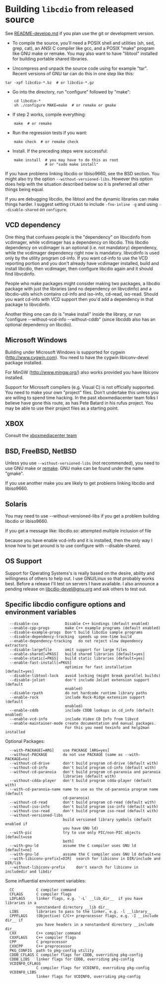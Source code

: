 Building `libcdio` from released source
=======================================

See [README-develop.md](README-develop.md) if you plan use the git or development version.

* To compile the source, you'll need a POSIX shell and utilities (sh, sed, grep, cat), an ANSI C compiler like gcc, and a POSIX "make" program like GNU make or remake. You may also want to have "libtool" installed for building portable shared libraries.

* Uncompress and unpack the source code using for example "tar". Recent
versions of GNU tar can do this in one step like this:

```shell
tar -xpf libcdio-*.bz  # or libcdio-*.gz
```

* Go into the directory, run "configure" followed by "make":

```shell
    cd libcdio-*
    sh ./configure MAKE=make  # or remake or gmake
```

* If step 2 works, compile everything:

```shell
    make  # or remake
```

* Run the regression tests if you want:

```shell
    make check  # or remake check
```

* Install. If the preceding steps were successful:

```shell
    make install  # you may have to do this as root
                  # or "sudo make install"
```

If you have problems linking libcdio or libiso9660, see the BSD
section.  You might also try the option `--without-versioned-libs`. However
this option does help with the situation described below so it is
preferred all other things being equal.

If you are debugging libcdio, the libtool and the dynamic libraries
can make things harder. I suggest setting `CFLAGS` to include
`-fno-inline -g` and using `--disable-shared` on `configure`.

VCD dependency
---------------

One thing that confuses people is the "dependency" on libvcdinfo from
vcdimager, while vcdimager has a dependency on libcdio.  This libcdio
dependency on vcdimager is an optional (i.e. not mandatory) dependency,
while the vcdimager dependency right now is mandatory. libvcdinfo is
used only by the utility program cd-info. If you want cd-info to use
the VCD reporting portion and you don't already have vcdimager
installed, build and install libcdio, then vcdimager, then configure
libcdio again and it should find libvcdinfo.

People who make packages might consider making two packages, a libcdio
package with just the libraries (and no dependency on libvcdinfo) and
a libcdio-utils which contains cd-info and iso-info, cd-read,
iso-read. Should you want cd-info with VCD support then you'd add a
dependency in that package to libvcdinfo.

Another thing one can do is "make install" inside the library, or run
"configure --without-vcd-info --without-cddb" (since libcddb also has
an optional dependency on libcdio).

Microsoft Windows
-----------------

Building under Microsoft Windows is supported for cygwin
(<http://www.cygwin.com>). You need to have the cygwin libiconv-devel
package installed.

For MinGW (<http://www.mingw.org/>) also works provided you have
libiconv installed.

Support for Microsoft compilers (e.g. Visual C) is not officially
supported.  You need to make your own "project" files.  Don't
undertake this unless you are willing to spend time hacking. In the
past xboxmediacenter team folks I believe have gone this route, as has
Pete Batard in his rufus project. You may be able to use their project
files as a starting point.

XBOX
-----

Consult the [xboxmediacenter team](https://www.xboxmediacenter.de)

BSD, FreeBSD, NetBSD
---------------------

Unless you use `--without-versioned-libs` (not recommended), you need to
use GNU make or [remake](http://bashdb.sf.net/remake). GNU make can be
found under the name "gmake".

If you use another make you are likely to get problems linking libcdio
and libiso9660.

Solaris
-------

You may need to use --without-versioned-libs if you get a problem
building libcdio or libiso9660.

If you get a message like:
   libcdio.so: attempted multiple inclusion of file

because you have enable vcd-info and it is installed, then the only
way I know how to get around is to use configure with --disable-shared.

OS Support
-----------

Support for Operating Systems's is really based on the desire, ability
and willingness of others to help out. I use GNU/Linux so that
probably works best. Before a release I'll test on servers I have
available. I also announce a pending release on <libcdio-devel@gnu.org>
and ask others to test out.

Specific libcdio configure options and environment variables
------------------------------------------------------------

```shell
  --disable-cxx            Disable C++ bindings (default enabled)
  --enable-cpp-progs       make C++ example programs (default enabled)
  --disable-example-progs  Don't build libcdio sample programs
  --disable-dependency-tracking  speeds up one-time build
  --enable-dependency-tracking   do not reject slow dependency extractors
  --disable-largefile      omit support for large files
  --enable-shared[=PKGS]   build shared libraries [default=yes]
  --enable-static[=PKGS]   build static libraries [default=yes]
  --enable-fast-install[=PKGS]
                           optimize for fast installation [default=yes]
  --disable-libtool-lock   avoid locking (might break parallel builds)
  --disable-joliet         don't include Joliet extension support (default
                           enabled)
  --disable-rpath          do not hardcode runtime library paths
  --enable-rock            include Rock-Ridge extension support (default
                           enabled)
  --enable-cddb            include CDDB lookups in cd_info (default enabled)
  --enable-vcd-info        include Video CD Info from libvcd
  --enable-maintainer-mode create documentation and manual packages.
                           For this you need texinfo and help2man installed
```

Optional Packages:

```shell
  --with-PACKAGE[=ARG]    use PACKAGE [ARG=yes]
  --without-PACKAGE       do not use PACKAGE (same as --with-PACKAGE=no)
  --without-cd-drive      don't build program cd-drive (default with)
  --without-cd-info       don't build program cd-info (default with)
  --without-cd-paranoia   don't build program cd-paranoia and paranoia
                          libraries (default with)
  --without-cdda-player   don't build program cdda-player (default with)
  --with-cd-paranoia-name name to use as the cd-paranoia program name (default
                          cd-paranoia)
  --without-cd-read       don't build program cd-read (default with)
  --without-iso-info      don't build program iso-info (default with)
  --without-iso-read      don't build program iso-read (default with)
  --without-versioned-libs
                          build versioned library symbols (default enabled if
                          you have GNU ld)
  --with-pic              try to use only PIC/non-PIC objects [default=use
                          both]
  --with-gnu-ld           assume the C compiler uses GNU ld [default=no]
  --with-gnu-ld           assume the C compiler uses GNU ld default=no
  --with-libiconv-prefix[=DIR]  search for libiconv in DIR/include and DIR/lib
  --without-libiconv-prefix     don't search for libiconv in includedir and libdir
```

Some influential environment variables:

```shell
  CC          C compiler command
  CFLAGS      C compiler flags
  LDFLAGS     linker flags, e.g. `-L` __lib_dir__  if you have libraries in a
              nonstandard directory __lib dir__
  LIBS        libraries to pass to the linker, e.g. -l __library__
  CPPFLAGS    (Objective) C/C++ preprocessor flags, e.g. -I __include dir__ if
              you have headers in a nonstandard directory __include dir__
  CXX         C++ compiler command
  CXXFLAGS    C++ compiler flags
  CPP         C preprocessor
  CXXCPP      C++ preprocessor
  PKG_CONFIG  path to pkg-config utility
  CDDB_CFLAGS C compiler flags for CDDB, overriding pkg-config
  CDDB_LIBS   linker flags for CDDB, overriding pkg-config
  VCDINFO_CFLAGS
              C compiler flags for VCDINFO, overriding pkg-config
  VCDINFO_LIBS
              linker flags for VCDINFO, overriding pkg-config
```
